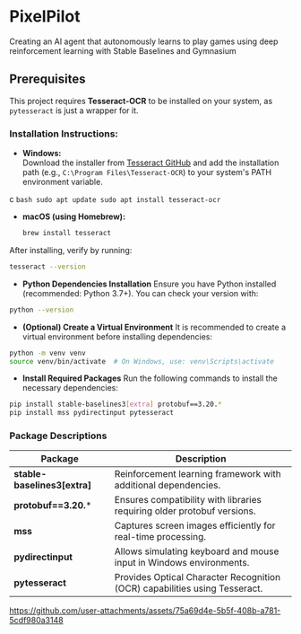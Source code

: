 # PixelPilot
Creating an AI agent that autonomously learns to play games using deep reinforcement learning with Stable Baselines and Gymnasium


## Prerequisites  
This project requires **Tesseract-OCR** to be installed on your system, as `pytesseract` is just a wrapper for it.  

### Installation Instructions:  
- **Windows:**  
  Download the installer from [Tesseract GitHub](https://github.com/ub-mannheim/tesseract/wiki) and add the installation path (e.g., `C:\Program Files\Tesseract-OCR`) to your system's PATH environment variable.  

c 
    ```bash
    sudo apt update
    sudo apt install tesseract-ocr
    ```

- **macOS (using Homebrew):**  
    ```bash
    brew install tesseract
    ```
After installing, verify by running:  
```bash
tesseract --version
```

- **Python Dependencies Installation**
Ensure you have Python installed (recommended: Python 3.7+). You can check your version with:
```bash
python --version
```

- **(Optional) Create a Virtual Environment**
It is recommended to create a virtual environment before installing dependencies:
```bash
python -m venv venv
source venv/bin/activate  # On Windows, use: venv\Scripts\activate
```

- **Install Required Packages**
Run the following commands to install the necessary dependencies:
```bash
pip install stable-baselines3[extra] protobuf==3.20.*
pip install mss pydirectinput pytesseract
```

### **Package Descriptions**  

| Package                     | Description |
|-----------------------------|------------|
| **stable-baselines3[extra]** | Reinforcement learning framework with additional dependencies. |
| **protobuf==3.20.***        | Ensures compatibility with libraries requiring older protobuf versions. |
| **mss**                     | Captures screen images efficiently for real-time processing. |
| **pydirectinput**           | Allows simulating keyboard and mouse input in Windows environments. |
| **pytesseract**             | Provides Optical Character Recognition (OCR) capabilities using Tesseract. |


https://github.com/user-attachments/assets/75a69d4e-5b5f-408b-a781-5cdf980a3148

